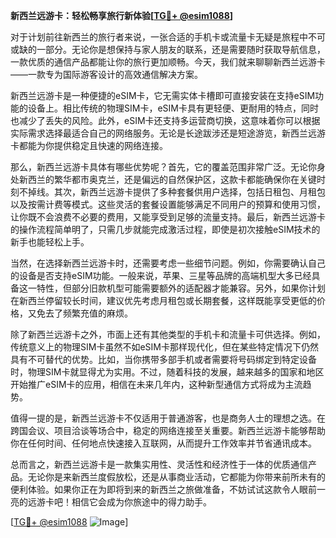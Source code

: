**新西兰远游卡：轻松畅享旅行新体验[[TG💪+ @esim1088](https://t.me/s/esim1088)]**

对于计划前往新西兰的旅行者来说，一张合适的手机卡或流量卡无疑是旅程中不可或缺的一部分。无论你是想保持与家人朋友的联系，还是需要随时获取导航信息，一款优质的通信产品都能让你的旅行更加顺畅。今天，我们就来聊聊新西兰远游卡——一款专为国际游客设计的高效通信解决方案。

新西兰远游卡是一种便捷的eSIM卡，它无需实体卡槽即可直接安装在支持eSIM功能的设备上。相比传统的物理SIM卡，eSIM卡具有更轻便、更耐用的特点，同时也减少了丢失的风险。此外，eSIM卡还支持多运营商切换，这意味着你可以根据实际需求选择最适合自己的网络服务。无论是长途跋涉还是短途游览，新西兰远游卡都能为你提供稳定且快速的网络连接。

那么，新西兰远游卡具体有哪些优势呢？首先，它的覆盖范围非常广泛。无论你身处新西兰的繁华都市奥克兰，还是偏远的自然保护区，这款卡都能确保你在关键时刻不掉线。其次，新西兰远游卡提供了多种套餐供用户选择，包括日租包、月租包以及按需计费等模式。这些灵活的套餐设置能够满足不同用户的预算和使用习惯，让你既不会浪费不必要的费用，又能享受到足够的流量支持。最后，新西兰远游卡的操作流程简单明了，只需几步就能完成激活过程，即使是初次接触eSIM技术的新手也能轻松上手。

当然，在选择新西兰远游卡时，还需要考虑一些细节问题。例如，你需要确认自己的设备是否支持eSIM功能。一般来说，苹果、三星等品牌的高端机型大多已经具备这一特性，但部分旧款机型可能需要额外的适配器才能兼容。另外，如果你计划在新西兰停留较长时间，建议优先考虑月租包或长期套餐，这样既能享受更低的价格，又免去了频繁充值的麻烦。

除了新西兰远游卡之外，市面上还有其他类型的手机卡和流量卡可供选择。例如，传统意义上的物理SIM卡虽然不如eSIM卡那样现代化，但在某些特定情况下仍然具有不可替代的优势。比如，当你携带多部手机或者需要将号码绑定到特定设备时，物理SIM卡就显得尤为实用。不过，随着科技的发展，越来越多的国家和地区开始推广eSIM卡的应用，相信在未来几年内，这种新型通信方式将成为主流趋势。

值得一提的是，新西兰远游卡不仅适用于普通游客，也是商务人士的理想之选。在跨国会议、项目洽谈等场合中，稳定的网络连接至关重要。新西兰远游卡能够帮助你在任何时间、任何地点快速接入互联网，从而提升工作效率并节省通讯成本。

总而言之，新西兰远游卡是一款集实用性、灵活性和经济性于一体的优质通信产品。无论你是来新西兰度假放松，还是从事商业活动，它都能为你带来前所未有的便利体验。如果你正在为即将到来的新西兰之旅做准备，不妨试试这款令人眼前一亮的远游卡吧！相信它会成为你旅途中的得力助手。

[[TG💪+ @esim1088](https://t.me/s/esim1088) ![Image](https://i.postimg.cc/4NQfJmqS/Snipaste-2025-05-13-00-14-12.png)]